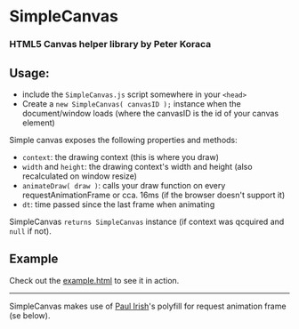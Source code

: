 # SimpleCanvas
### HTML5 Canvas helper library by Peter Koraca
	
## Usage:

- include the `SimpleCanvas.js` script somewhere in your `<head>`
- Create a `new SimpleCanvas( canvasID );` instance when the document/window loads (where the canvasID is the id of your canvas element)

Simple canvas exposes the following properties and methods:

- `context`: the drawing context (this is where you draw)
- `width` and `height`: the drawing context's width and height (also recalculated on window resize)
- `animateDraw( draw )`: calls your draw function on every requestAnimationFrame or cca. 16ms (if the browser doesn't support it)
- `dt`: time passed since the last frame when animating

SimpleCanvas `returns SimpleCanvas` instance (if context was qcquired and `null` if not).


## Example

Check out the [example.html](example.html) to see it in action.


---

SimpleCanvas makes use of [Paul Irish](http://paulirish.com/2011/requestanimationframe-for-smart-animating/)'s polyfill for request animation frame (se below).
